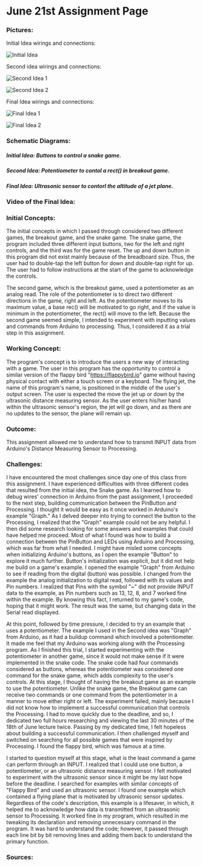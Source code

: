 # June 21st Assignment Page

### Pictures:

Initial Idea wirings and connections: 

![Initial Idea](https://user-images.githubusercontent.com/60816393/85220605-04912280-b3be-11ea-85ff-52585059d25f.jpeg)

Second idea wirings and connections:

![Second Idea 1](https://user-images.githubusercontent.com/60816393/85220606-0529b900-b3be-11ea-97d7-616e233c6063.jpeg)

![Second Idea 2](https://user-images.githubusercontent.com/60816393/85220607-05c24f80-b3be-11ea-9e66-56c5303225fb.jpeg)

Final Idea wirings and connections:

![Final Idea 1](https://user-images.githubusercontent.com/60816393/85220603-00fd9b80-b3be-11ea-91bc-c5eb15482720.jpeg)

![Final Idea 2](https://user-images.githubusercontent.com/60816393/85220604-03f88c00-b3be-11ea-8877-831b1faddb15.jpeg)

### Schematic Diagrams:

##### Initial Idea: Buttons to control a snake game.

##### Second Idea: Potentiometer to contol a rect() in breakout game.

##### Final Idea: Ultrasonic sensor to contorl the altitude of a jet plane.

### Video of the Final Idea:

### Initial Concepts:

The initial concepts in which I passed through considered two different games, the breakout game, and the snake game. The snake game, the program included three different input buttons, two for the left and right controls, and the third was for the game reset. The up and down button in this program did not exist mainly because of the breadboard size. Thus, the user had to double-tap the left button for down and double-tap right for up. The user had to follow instructions at the start of the game to acknowledge the controls.

The second game, which is the breakout game, used a potentiometer as an analog read. The role of the potentiometer is to direct two different directions in the game, right and left. As the potentiometer moves to its maximum value, a base rec() will be motivated to go right, and if the value is minimum in the potentiometer, the rect() will move to the left. Because the second game seemed simple, I intended to experiment with inputting values and commands from Arduino to processing. Thus, I considered it as a trial step in this assignment. 

### Working Concept:

The program's concept is to introduce the users a new way of interacting with a game. The user in this program has the opportunity to control a similar version of the flappy bird "https://flappybird.io" game without having physical contact with either a touch screen or a keyboard. The flying jet, the name of this program's name, is positioned in the middle of the user's output screen. The user is expected the move the jet up or down by the ultrasonic distance measuring sensor. As the user enters his/her hand within the ultrasonic sensor's region, the jet will go down, and as there are no updates to the sensor, the plane will remain up.


### Outcome:

This assignment allowed me to understand how to transmit INPUT data from Arduino's Distance Measuring Sensor to Processing.

### Challenges:

I have encountered the most challenges since day one of this class from this assignment. I have experienced difficulties with three different codes that resulted from the initial idea, the Snake game. As I learned how to debug wires' connection in Arduino from the past assignment, I proceeded to the next step, building communication between the PinButton and Processing. I thought it would be easy as it once worked in Arduino's example "Graph." As I delved deeper into trying to connect the button to the Processing, I realized that the "Graph" example could not be any helpful. I then did some research looking for some answers and examples that could have helped me proceed. Most of what I found was how to build a connection between the PinButton and LEDs using Arduino and Processing, which was far from what I needed. I might have misled some concepts when initializing Arduino's buttons, as I open the example "Button" to explore it much further. Button's initialization was explicit, but it did not help me build on a game's example. I opened the example "Graph" from Arduino to see if reading from the digital (button) was possible. I changed from the example the analog initialization to digital read, followed with its values and Pin numbers. I realized that Pins with the symbol "~" did not provide INPUT data to the example, as Pin numbers such as 13, 12, 8, and 7 worked fine within the example. By knowing this fact, I returned to my game's code, hoping that it might work. The result was the same, but changing data in the Serial read displayed. 

At this point, followed by time pressure, I decided to try an example that uses a potentiometer. The example I used in the Second idea was "Graph" from Arduino, as it had a buildup command which involved a potentiometer. It made me feel that my Arduino was working along with the Processing program. As I finished this trial, I started experimenting with the potentiometer in another game, since it would not make sense if it were implemented in the snake code. The snake code had four commands considered as buttons, whereas the potentiometer was considered one command for the snake game, which adds complexity to the user's controls. At this stage, I thought of having the breakout game as an example to use the potentiometer. Unlike the snake game, the Breakout game can receive two commands or one command from the potentiometer in a manner to move either right or left. The experiment failed, mainly because I did not know how to implement a successful communication that controls the Processing. I had to move quickly due to the deadline, and so, I dedicated two full hours researching and viewing the last 30 minutes of the 18th of June lecture twice. Passing by my dedicated time, I felt hopeless about building a successful communication. I then challenged myself and switched on searching for all possible games that were inspired by Processing. I found the flappy bird, which was famous at a time. 

I started to question myself at this stage, what is the least command a game can perform through an INPUT. I realized that I could use one button, a potentiometer, or an ultrasonic distance measuring sensor. I felt motivated to experiment with the ultrasonic sensor since it might be my last hope before the deadline. I searched for examples with similar concepts of "Flappy Bird" and used an ultrasonic sensor. I found one example which contained a flying plane that is motivated by ultrasonic sensor updates. Regardless of the code's description, this example is a lifesaver, in which, it helped me to acknowledge how data is transmitted from an ultrasonic sensor to Processing. It worked fine in my program, which resulted in me tweaking its declaration and removing unnecessary command in the program. It was hard to understand the code; however, it passed through each line bit by bit removing lines and adding them back to understand the primary function.

### Sources:
